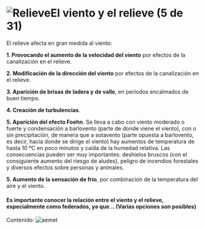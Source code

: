 # ![Relieve](./gps_files/2276224188_8fae932f11.jpg)El viento y el relieve (5 de 31)

El relieve afecta en gran medida al viento:

**1\. Provocando el aumento de la velocidad del viento** por efectos de la canalización en el relieve.

**2\. Modificación de la dirección del viento** por efectos de la canalización en el relieve.

**3\. Aparición de brisas de ladera y de valle**, en periodos encalmados de buen tiempo.

**4\. Creación de turbulencias**.

**5\. Aparición del efecto Foehn**. Se lleva a cabo con viento moderado o fuerte y condensación a barlovento (parte de donde viene el viento), con o sin precipitación, de manera que a sotavento (parte opuesta a barlovento, es decir, hacia donde se dirige el viento) hay aumentos de temperatura de hasta 10 ºC en poco minutos y caída de la humedad relativa. Las consecuencias pueden ser muy importantes: deshielos bruscos (con el consiguiente aumento del riesgo de aludes), peligro de incendios forestales y diversos efectos sobre personas y animales.

**5\. Aumento de la sensación de frío**, por combinación de la temperatura del aire y el viento.

#### Es importante conocer la relación entre el viento y el relieve, especialmente como federados, ya que... (Varias opciones son posibles)  

Contenido: ![aemet](./gps_files/aemet(4).jpg)